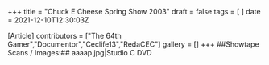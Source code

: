 +++
title = "Chuck E Cheese Spring Show 2003"
draft = false
tags = [ ]
date = 2021-12-10T12:30:03Z

[Article]
contributors = ["The 64th Gamer","Documentor","Ceclife13","RedaCEC"]
gallery = []
+++
##Showtape Scans / Images:##
<gallery>
aaaap.jpg|Studio C DVD
</gallery>